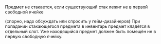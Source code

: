 Предмет не стакается, если существующий стак лежит не в первой свободной ячейке

(спорно, надо обсуждать или спросить у гейм-дизайнеров)
При попадании стакающегося предмета в инвентарь предмет кладётся в отдельный слот. Уже находящийся предмет должен быть помещён не в первую свободную ячейку.